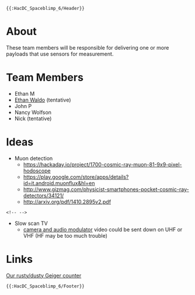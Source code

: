 ```{=mediawiki}
{{:HacDC_Spaceblimp_6/Header}}
```
# About

These team members will be responsible for delivering one or more
payloads that use sensors for measurement.

# Team Members

-   Ethan M
-   [Ethan Waldo](User:Ewaldo) (tentative)
-   John P
-   Nancy Wolfson
-   Nick (tentative)

# Ideas

-   Muon detection
    -   <https://hackaday.io/project/1700-cosmic-ray-muon-81-9x9-pixel-hodoscope>
    -   <https://play.google.com/store/apps/details?id=it.android.muonflux&hl=en>
    -   <http://www.gizmag.com/physicist-smartphones-pocket-cosmic-ray-detectors/34121/>
    -   <http://arxiv.org/pdf/1410.2895v2.pdf>

```{=html}
<!-- -->
```
-   Slow scan TV
    -   [camera and audio
        modulator](https://www.argentdata.com/catalog/product_info.php?products_id=150)
        video could be sent down on UHF or VHF (HF may be too much
        trouble)

# Links

[Our rusty/dusty Geiger
counter](http://www.goldmine-elec-products.com/prodinfo.asp?number=C6979)

```{=mediawiki}
{{:HacDC_Spaceblimp_6/Footer}}
```
